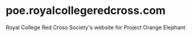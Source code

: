 # poe.royalcollegeredcross.com
Royal College Red Cross Society's website for Project Orange Elephant
